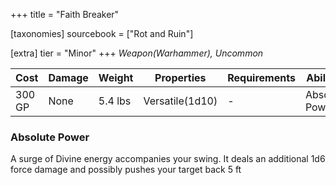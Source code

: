 +++
title = "Faith Breaker"

[taxonomies]
sourcebook = ["Rot and Ruin"]

[extra]
tier = "Minor"
+++
_Weapon(Warhammer), Uncommon_

| Cost | Damage | Weight | Properties | Requirements | Abilities |
| ---- | ------ | ------ | ---------- | ------------ | --------- |
| 300 GP | None | 5.4 lbs | Versatile(1d10) | - | Absolute Power |

### Absolute Power
A surge of Divine energy accompanies your swing. It deals an additional 1d6 force damage and possibly pushes your target back 5 ft
